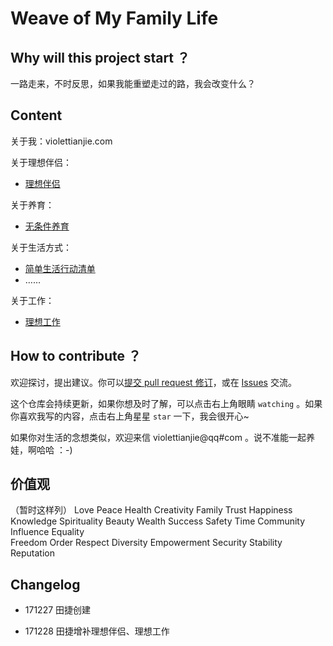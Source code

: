 # Weave of My Family Life


## Why will this project start ？


一路走来，不时反思，如果我能重塑走过的路，我会改变什么？



## Content

关于我：violettianjie.com 

关于理想伴侣：

- [理想伴侣](https://github.com/violettianjie/ForFamily/blob/master/idealmate.md)



关于养育：

- [无条件养育](https://github.com/violettianjie/ForFamily/blob/master/HbBreeding.md)


关于生活方式：

- [简单生活行动清单]()
- ……

关于工作：
- [理想工作](https://github.com/violettianjie/ForFamily/blob/master/IdealWork.md)

## How to contribute ？


欢迎探讨，提出建议。你可以[提交 pull request 修订](https://guides.github.com/activities/forking/#making-changes)，或在 [Issues](https://github.com/violettianjie/ForFamily/issues) 交流。

这个仓库会持续更新，如果你想及时了解，可以点击右上角眼睛 `watching` 。如果你喜欢我写的内容，点击右上角星星 `star` 一下，我会很开心~

如果你对生活的念想类似，欢迎来信 violettianjie@qq#com 。说不准能一起养娃，啊哈哈 ：-)


## 价值观
（暂时这样列）
Love Peace Health Creativity Family
Trust Happiness Knowledge  Spirituality Beauty Wealth Success Safety Time
Community Influence
Equality   
Freedom  Order  Respect
Diversity Empowerment Security Stability  Reputation


## Changelog 

- 171227 田捷创建

- 171228 田捷增补理想伴侣、理想工作

